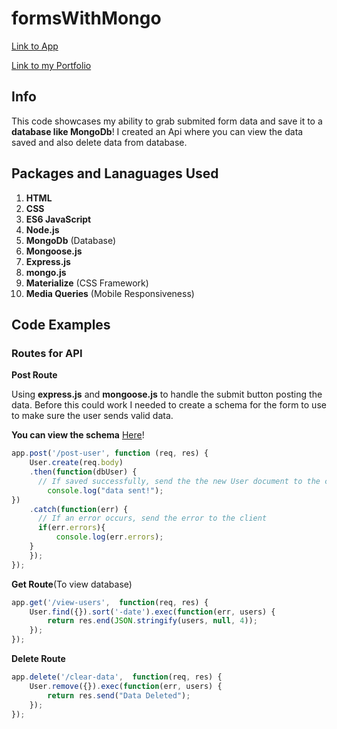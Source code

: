 # formsWithMongo
[Link to App](https://desolate-sea-56537.herokuapp.com/)

[Link to my Portfolio](http://jarongallo.herokuapp.com/)

## Info 
This code showcases my ability to grab submited form data and save it to a **database like MongoDb**! I created an Api where you can view the data saved and also delete data from database.

## Packages and Lanaguages Used
1. **HTML**
2. **CSS**
3. **ES6 JavaScript**
4. **Node.js**
5. **MongoDb** (Database)
6. **Mongoose.js**
7. **Express.js**
8. **mongo.js**
9. **Materialize** (CSS Framework)
10. **Media Queries** (Mobile Responsiveness)

## Code Examples

### Routes for API 

**Post Route**

Using **express.js** and **mongoose.js** to handle the submit button posting the data.
Before this could work I needed to create a schema for the form to use to make sure the user sends valid data.

**You can view the schema** [Here](https://github.com/JaronGallo/formsWithMongo/blob/master/userModel.js)!

```javascript
app.post('/post-user', function (req, res) {
    User.create(req.body)
    .then(function(dbUser) {
      // If saved successfully, send the the new User document to the client
        console.log("data sent!");
})
    .catch(function(err) {
      // If an error occurs, send the error to the client
      if(err.errors){
          console.log(err.errors);
    }
    });
});
```
**Get Route**(To view database)

```javascript
app.get('/view-users',  function(req, res) {
    User.find({}).sort('-date').exec(function(err, users) {
        return res.end(JSON.stringify(users, null, 4));
    });
});
```

**Delete Route**

```javascript
app.delete('/clear-data',  function(req, res) {
    User.remove({}).exec(function(err, users) {
        return res.send("Data Deleted");
    });
});
```

